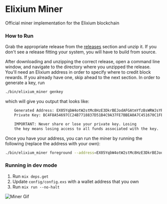 # Elixium Miner
Official miner implementation for the Elixium blockchain

### How to Run

Grab the appropriate release from the [releases](https://github.com/ElixiumNetwork/elixium_miner/releases)
section and unzip it. If you don't see a release fitting your system, you will
have to build from source.

After downloading and unzipping the correct release, open a command line window,
and navigate to the directory where you unzipped the release. You'll need an
Elixium address in order to specify where to credit block rewards. If you already
have one, skip ahead to the next section. In order to generate a key, run

```bash
./bin/elixium_miner genkey
```

which will give you output that looks like:

```bash
    Generated Address: EX05YqbW4otW2stMc8HzE3DkrBEJodAFGAtmYfzBsWRWJsYRrrHCt
    Private Key: BC4F8A54697CC24B7718837D51B4C9A37FE7BBEA0A7C451670C1FBDFA4C6B236

    IMPORTANT: Never share or lose your private key. Losing
    the key means losing access to all funds associated with the key.
```

Once you have your address, you can run the miner by running the following
(replace the address with your own):

```bash
./bin/elixium_miner foreground --address=EX05YqbW4otW2stMc8HzE3DkrBEJodAFGAtmYfzBsWRWJsYRrrHCt
```

### Running in dev mode

1. Run `mix deps.get`
2. Update `config/config.exs` with a wallet address that you own
3. Run `mix run --no-halt`

![Miner Gif](https://s3-us-west-2.amazonaws.com/elixium-assets/Untitled+(1).gif)
